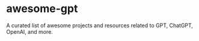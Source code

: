 # awesome-gpt
A curated list of awesome projects and resources related to GPT, ChatGPT, OpenAI, and more.
